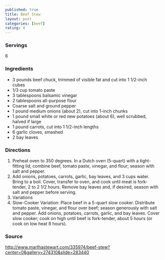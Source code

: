 ```yaml
---
published: true
title: Beef Stew
layout: post
categories: [beef]
rating: 4
---
```

### Servings
6

### Ingredients
- 3 pounds beef chuck, trimmed of visible fat and cut into 1 1/2-inch cubes
- 1/3 cup tomato paste
- 3 tablespoons balsamic vinegar
- 2 tablespoons all-purpose flour
- Coarse salt and ground pepper
- 1 pound medium onions (about 2), cut into 1-inch chunks
- 1 pound small white or red new potatoes (about 6), well scrubbed, halved if large
- 1 pound carrots, cut into 1 1/2-inch lengths
- 6 garlic cloves, smashed
- 2 bay leaves


### Directions
1. Preheat oven to 350 degrees. In a Dutch oven (5-quart) with a tight-fitting lid, combine beef, tomato paste, vinegar, and flour; season with salt and pepper.
2. Add onions, potatoes, carrots, garlic, bay leaves, and 3 cups water. Bring to a boil. Cover, transfer to oven, and cook until meat is fork-tender, 2 to 2 1/2 hours. Remove bay leaves and, if desired, season with salt and pepper before serving.
3. Variations
4. Slow-Cooker Variation: Place beef in a 5-quart slow cooker. Distribute tomato paste, vinegar, and flour over beef; season generously with salt and pepper. Add onions, potatoes, carrots, garlic, and bay leaves. Cover slow cooker; cook on high until beef is fork-tender, about 5 hours (or cook on low heat 8 hours).

### Source
<a href="http://www.marthastewart.com/335974/beef-stew?center=0&gallery=274310&slide=283440" target="new">http://www.marthastewart.com/335974/beef-stew?center=0&gallery=274310&slide=283440</a>
